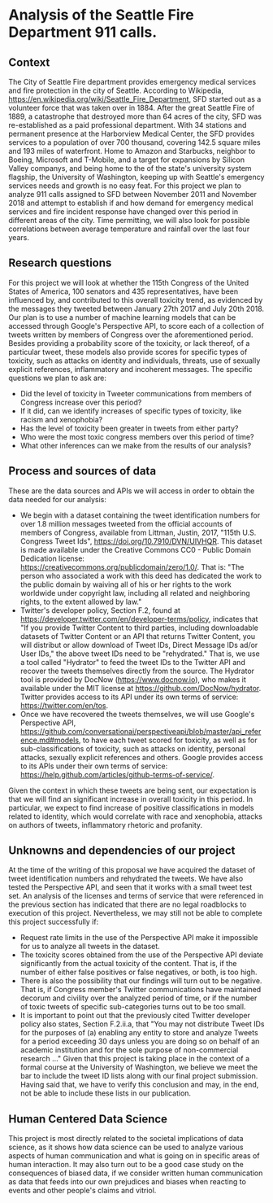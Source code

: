 # Analysis of the Seattle Fire Department 911 calls.

## Context

The City of Seattle Fire department provides emergency medical services and fire protection in the city of Seattle. According to Wikipedia, https://en.wikipedia.org/wiki/Seattle_Fire_Department, SFD started out as a volunteer force that was taken over in 1884. After the great Seattle Fire of 1889, a catastrophe that destroyed more than 64 acres of the city, SFD was re-established as a paid professional department. With 34 stations and permanent presence at the Harborview Medical Center, the SFD provides services to a population of over 700 thousand, covering 142.5 square miles and 193 miles of waterfront.
Home to Amazon and Starbucks, neighbor to Boeing, Microsoft and T-Mobile, and a target for expansions by Silicon Valley companys, and being home to the of the state's university system flagship, the University of Washington, keeping up with Seattle's emergency services needs and growth is no easy feat.
For this project we plan to analyze 911 calls assigned to SFD between November 2011 and November 2018 and attempt to establish if and how demand for emergency medical services and fire incident response have changed over this period in different areas of the city. Time permitting, we will also look for possible correlations between average temperature and rainfall over the last four years.


## Research questions

For this project we will look at whether the 115th Congress of the United States of America, 100 senators and 435 representatives, have been influenced by, and contributed to this overall toxicity trend, as evidenced by the messages they tweeted between January 27th 2017 and July 20th 2018.
Our plan is to use a number of machine learning models that can be accessed through Google's Perspective API, to score each of a collection of tweets written by members of Congress over the aforementioned period. Besides providing a probability score of the toxicity, or lack thereof, of a particular tweet, these models also provide scores for specific types of toxicity, such as attacks on identity and individuals, threats, use of sexually explicit references, inflammatory and incoherent messages.
The specific questions we plan to ask are:

- Did the level of toxicity in Tweeter communications from members of Congress increase over this period?
- If it did, can we identify increases of specific types of toxicity, like racism and xenophobia?
- Has the level of toxicity been greater in tweets from either party?
- Who were the most toxic congress members over this period of time?
- What other inferences can we make from the results of our analysis?

## Process and sources of data

These are the data sources and APIs we will access in order to obtain the data needed for our analysis:

- We begin with a dataset containing the tweet identification numbers for over 1.8 million messages tweeted from the official accounts of members of Congress, available from Littman, Justin, 2017, "115th U.S. Congress Tweet Ids", https://doi.org/10.7910/DVN/UIVHQR. This dataset is made available under the Creative Commons CC0 - Public Domain Dedication license: https://creativecommons.org/publicdomain/zero/1.0/. That is: "The person who associated a work with this deed has dedicated the work to the public domain by waiving all of his or her rights to the work worldwide under copyright law, including all related and neighboring rights, to the extent allowed by law."
- Twitter's developer policy, Section F.2, found at https://developer.twitter.com/en/developer-terms/policy, indicates that "If you provide Twitter Content to third parties, including downloadable datasets of Twitter Content or an API that returns Twitter Content, you will distribut or allow download of Tweet IDs, Direct Message IDs ad/or User IDs," the above tweet IDs need to be "rehydrated." That is, we use a tool called "Hydrator" to feed the tweet IDs to the Twitter API and recover the tweets themselves directly from the source. The Hydrator tool is provided by DocNow (https://www.docnow.io), who makes it available under the MIT license at https://github.com/DocNow/hydrator. Twitter provides access to its API under its own terms of service: https://twitter.com/en/tos.
- Once we have recovered the tweets themselves, we will use Google's Perspective API, https://github.com/conversationai/perspectiveapi/blob/master/api_reference.md#models, to have each tweet scored for toxicity, as well as for sub-classifications of toxicity, such as attacks on identity, personal attacks, sexually explicit references and others. Google provides access to its APIs under their own terms of service:  https://help.github.com/articles/github-terms-of-service/.

Given the context in which these tweets are being sent, our expectation is that we will find an significant increase in overall toxicity in this period. In particular, we expect to find increase of positive classifications in models related to identity, which would correlate with race and xenophobia, attacks on authors of tweets, inflammatory rhetoric and profanity.

## Unknowns and dependencies of our project

At the time of the writing of this proposal we have acquired the dataset of tweet identification numbers and rehydrated the tweets. We have also tested the Perspective API, and seen that it works with a small tweet test set. An analysis of the licenses and terms of service that were referenced in the previous section has indicated that there are no legal roadblocks to execution of this project. Nevertheless, we may still not be able to complete this project successfully if:

- Request rate limits in the use of the Perspective API make it impossible for us to analyze all tweets in the dataset.
- The toxicity scores obtained from the use of the Perspective API deviate significantly from the actual toxicity of the content. That is, if the number of either false positives or false negatives, or both, is too high.
- There is also the possibility that our findings will turn out to be negative. That is, if Congress member's Twitter communications have maintained decorum and civility over the analyzed period of time, or if the number of toxic tweets of specific sub-categories turns out to be too small.
- It is important to point out that the previously cited Twitter developer policy also states, Section F.2.ii.a, that "You may not distribute Tweet IDs for the purposes of (a) enabling any entity to store and analyze Tweets for a period exceeding 30 days unless you are doing so on behalf of an academic institution and for the sole purpose of non-commercial research ..." Given that this project is taking place in the context of a formal course at the University of Washington, we believe we meet the bar to include the tweet ID lists along with our final project submission. Having said that, we have to verify this conclusion and may, in the end, not be able to include these lists in our publication.

## Human Centered Data Science

This project is most directly related to the societal implications of data science, as it shows how data science can be used to analyze various aspects of human communication and what is going on in specific areas of human interaction. It may also turn out to be a good case study on the consequences of biased data, if we consider written human communication as data that feeds into our own prejudices and biases when reacting to events and other people's claims and vitriol.